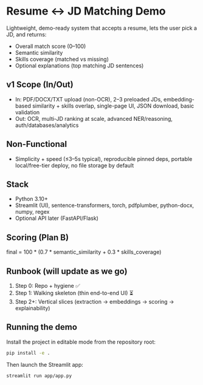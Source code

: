 # Resume ↔ JD Matching Demo

Lightweight, demo-ready system that accepts a resume, lets the user pick a JD, and returns:
- Overall match score (0–100)
- Semantic similarity
- Skills coverage (matched vs missing)
- Optional explanations (top matching JD sentences)

## v1 Scope (In/Out)
- In: PDF/DOCX/TXT upload (non-OCR), 2–3 preloaded JDs, embedding-based similarity + skills overlap, single-page UI, JSON download, basic validation
- Out: OCR, multi-JD ranking at scale, advanced NER/reasoning, auth/databases/analytics

## Non-Functional
- Simplicity + speed (≤3–5s typical), reproducible pinned deps, portable local/free-tier deploy, no file storage by default

## Stack
- Python 3.10+
- Streamlit (UI), sentence-transformers, torch, pdfplumber, python-docx, numpy, regex
- Optional API later (FastAPI/Flask)

## Scoring (Plan B)
final = 100 * (0.7 * semantic_similarity + 0.3 * skills_coverage)

## Runbook (will update as we go)
1. Step 0: Repo + hygiene ✅
2. Step 1: Walking skeleton (thin end-to-end UI) ⏳
3. Step 2+: Vertical slices (extraction → embeddings → scoring → explainability)

## Running the demo

Install the project in editable mode from the repository root:

```bash
pip install -e .
```

Then launch the Streamlit app:

```bash
streamlit run app/app.py
```
